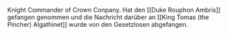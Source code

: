 Knight Commander of Crown Conpany. Hat den [[Duke Rouphon Ambris]] gefangen genommen und die Nachricht darüber an [[King Tomas (the Pincher) Algathinet]] wurde von den Gesetzlosen abgefangen.